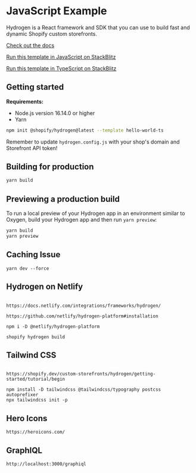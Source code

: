 # JavaScript Example

Hydrogen is a React framework and SDK that you can use to build fast and dynamic Shopify custom storefronts.

[Check out the docs](https://shopify.dev/custom-storefronts/hydrogen)

[Run this template in JavaScript on StackBlitz](https://stackblitz.com/github/Shopify/hydrogen/tree/dist/templates/hello-world-js?file=package.json)

[Run this template in TypeScript on StackBlitz](https://stackblitz.com/github/Shopify/hydrogen/tree/dist/templates/hello-world-js?file=package.json)

## Getting started

**Requirements:**

-   Node.js version 16.14.0 or higher
-   Yarn

```bash
npm init @shopify/hydrogen@latest --template hello-world-ts
```

Remember to update `hydrogen.config.js` with your shop's domain and Storefront API token!

## Building for production

```bash
yarn build
```

## Previewing a production build

To run a local preview of your Hydrogen app in an environment similar to Oxygen, build your Hydrogen app and then run `yarn preview`:

```bash
yarn build
yarn preview
```

## Caching Issue

```
yarn dev --force

```

## Hydrogen on Netlify

```

https://docs.netlify.com/integrations/frameworks/hydrogen/

https://github.com/netlify/hydrogen-platform#installation

npm i -D @netlify/hydrogen-platform

shopify hydrogen build

```

## Tailwind CSS

```

https://shopify.dev/custom-storefronts/hydrogen/getting-started/tutorial/begin

npm install -D tailwindcss @tailwindcss/typography postcss autoprefixer
npx tailwindcss init -p

```

## Hero Icons

```
https://heroicons.com/
```

## GraphIQL

```
http://localhost:3000/graphiql
```
